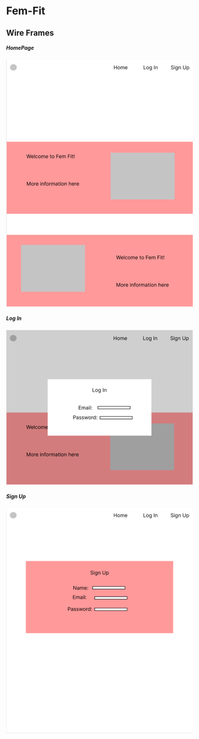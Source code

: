 # Fem-Fit

## Wire Frames

##### HomePage
![HomePage](images/homepage.png)

##### Log In
![Log In](images/log%20in.png)

##### Sign Up
![Sign Up](images/sign%20up.png)